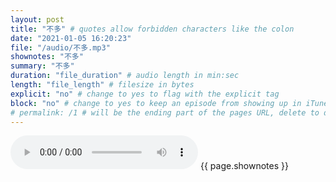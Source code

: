 ```yaml
---
layout: post
title: "不多" # quotes allow forbidden characters like the colon
date: "2021-01-05 16:20:23"
file: "/audio/不多.mp3"
shownotes: "不多"
summary: "不多"
duration: "file_duration" # audio length in min:sec
length: "file_length" # filesize in bytes
explicit: "no" # change to yes to flag with the explicit tag
block: "no" # change to yes to keep an episode from showing up in iTunes
# permalink: /1 # will be the ending part of the pages URL, delete to default to the title
---
```


<audio controls>
<source src="{{site.url}}{{site.baseurl}}{{ page.file }}" type="audio/x-mp3">
Your browser does not support the audio element.
</audio>
{{ page.shownotes }}
